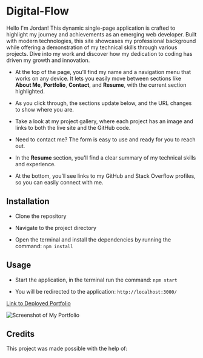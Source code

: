 # Digital-Flow

Hello I'm Jordan! This dynamic single-page application is crafted to highlight my journey and achievements as an emerging web developer. Built with modern technologies, this site showcases my professional background while offering a demonstration of my technical skills through various projects. Dive into my work and discover how my dedication to coding has driven my growth and innovation.

- At the top of the page, you’ll find my name and a navigation menu that works on any device. It lets you easily move between sections like **About Me**, **Portfolio**, **Contact**, and **Resume**, with the current section highlighted.

- As you click through, the sections update below, and the URL changes to show where you are.

- Take a look at my project gallery, where each project has an image and links to both the live site and the GitHub code.

- Need to contact me? The form is easy to use and ready for you to reach out.

- In the **Resume** section, you'll find a clear summary of my technical skills and experience.

- At the bottom, you’ll see links to my GitHub and Stack Overflow profiles, so you can easily connect with me.


## Installation


- Clone the repository

- Navigate to the project directory

- Open the terminal and install the dependencies by running the command: `npm install`

## Usage

- Start the application, in the terminal run the command: `npm start`

- You will be redirected to the application: `http://localhost:3000/`

[Link to Deployed Portfolio]()

![Screenshot of My Portfolio]()

## Credits

This project was made possible with the help of:
